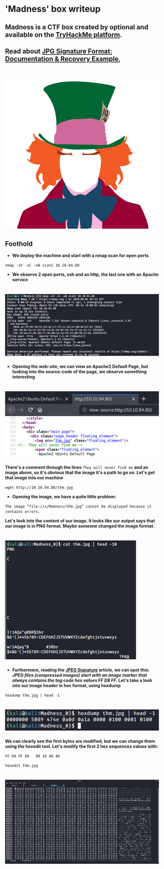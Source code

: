 # 'Madness' box writeup
## Madness is a CTF box created by optional and available on the [TryHackMe platform](https://tryhackme.com).
## Read about [JPG Signature Format: Documentation & Recovery Example](https://www.file-recovery.com/jpg-signature-format.htm), 
# ![bg](images/mad_bg.png?raw=true "Title")

## Foothold
+ **We deploy the machine and start with a nmap scan for open ports**

``nmap -sV -sC -oN scan1 10.10.94.80``

+ **We observe 2 open ports, ssh and an http, the last one with an Apache service**

# ![1](images/nmap_mad.jpg?raw=true "mad")

+ **Opening the web-site, we can view an Apache2 Default Page, but looking into the source-code of the page, we observe something interesting**

# ![2](images/page.jpg?raw=true "page")

**There's a comment through the lines** ``They will never find me`` **and an image above, so it's obvious that the image it's a path to go on. Let's get that image into our machine**

``wget http://10.10.94.80/thm.jpg``

+ **Opening the image, we have a quite little problem:**

``The image “file://x/Madness/thm.jpg” cannot be displayed because it contains errors.``

**Let's look into the content of our image. It looks like our output says that our image is in PNG format. Maybe someone changed the image format.**

# ![3](images/head.jpg?raw=true "head")

+ **Furthermore, reading the [JPEG Signature](https://www.file-recovery.com/jpg-signature-format.htm) article, we can spot this: *JPEG files (compressed images) start with an image marker that always contains the tag code hex values FF D8 FF.* Let's take a look into our image header in hex format, using hexdump**

``hexdump thm.jpg | head -1``

# ![4](images/hexo.jpg?raw=true "hex")

**We can clearly see the first bytes are modified, but we can change them using the hexedit tool. Let's modify the first 2 hex sequences values with:**

``FF D8 FF E0   00 10 4A 46``

``hexedit thm.jpg``

# ![5](images/hexedit.jpg?raw=true "hexed")



